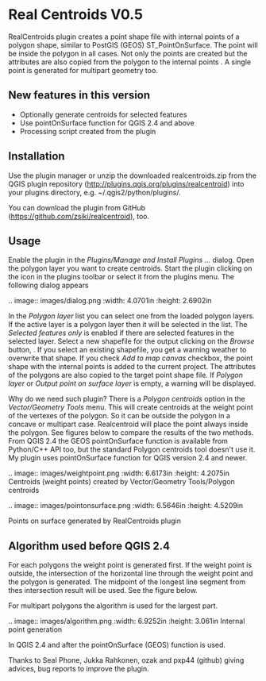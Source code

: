 Real Centroids V0.5
===================

RealCentroids plugin creates a point shape file with internal points of a polygon shape, similar to PostGIS (GEOS) ST_PointOnSurface. The point will be inside the polygon in all cases. Not only the points are created but the attributes are also copied from the polygon to the internal points . A single point is generated for multipart geometry too.

New features in this version
----------------------------

*   Optionally generate centroids for selected features
*   Use pointOnSurface function for QGIS 2.4 and above
*   Processing script created from the plugin

Installation
------------

Use the plugin manager or unzip the downloaded realcentroids.zip from the QGIS plugin repository (http://plugins.qgis.org/plugins/realcentroid) into your plugins directory, e.g. ~/.qgis2/python/plugins/.

You can download the plugin from GitHub (https://github.com/zsiki/realcentroid), too.

Usage
-----

Enable the plugin in the *Plugins/Manage and Install Plugins ...*
dialog. Open the polygon layer you want to create centroids. Start the plugin
clicking on the icon in the plugins toolbar or select it from the plugins menu.
The following dialog appears

.. image:: images/dialog.png
    :width: 4.0701in
    :height: 2.6902in

In the *Polygon layer*
list you can select one from the loaded polygon layers. If the active layer is
a polygon layer then it will be selected in the list. The
*Selected features only* is enabled if there are selected features in the
selected layer. Select a new shapefile for the output clicking on the
*Browse* button, . If you select an existing shapefile, you get a warning
weather to overwrite that shape. If you check *Add to map canvas* checkbox,
the point shape with the internal points is added to the current project. The
attributes of the polygons are also copied to the target point shape file. If
*Polygon layer* or *Output point on surface layer*
is empty, a warning will be displayed.

Why do we need such plugin? There is a *Polygon centroids*
option in the *Vector/Geometry Tools* menu.
This will create centroids at the weight point of the vertexes of the polygon.
So it can be outside the polygon in a concave or multipart case. Realcentroid
will place the point always inside the polygon. See figures below to compare
the results of the two methods. From QGIS 2.4 the GEOS pointOnSurface function
is available from Python/C++ API too, but the standard Polygon centroids tool
doesn't use it. My plugin uses pointOnSurface function for QGIS version 2.4 and
newer.

.. image:: images/weightpoint.png
    :width: 6.6173in
    :height: 4.2075in
Centroids (weight points) created by Vector/Geometry Tools/Polygon centroids

.. image:: images/pointonsurface.png
    :width: 6.5646in
    :height: 4.5209in

Points on surface generated by RealCentroids plugin

Algorithm used before QGIS 2.4
------------------------------

For each polygons the weight point is generated first. If the weight point is
outside, the intersection of the horizontal line through the weight point and
the polygon is generated. The midpoint of the longest line segment from thes
intersection result will be used. See the figure below.

For multipart polygons the algorithm is used for the largest part.

.. image:: images/algorithm.png
    :width: 6.9252in
    :height: 3.061in
Internal point generation

In QGIS 2.4 and after the pointOnSurface (GEOS) function is used.

Thanks to Seal Phone, Jukka Rahkonen, ozak and pxp44 (github) giving advices,
bug reports to improve the plugin.
